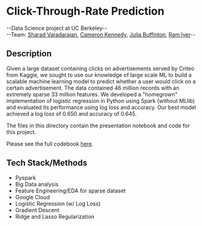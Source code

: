 # Click-Through-Rate Prediction

--Data Science project at UC Berkeley--  
--Team: [Sharad Varadarajan](https://www.linkedin.com/in/sharadv/), [Cameron Kennedy](https://www.linkedin.com/in/cameron-kennedy-profile/), [Julia Buffinton](https://www.linkedin.com/in/juliabuffinton/), [Ram Iyer](https://www.linkedin.com/in/ram-iyer-ca/)-- 

Description
-------------

Given a large dataset containing clicks on advertisements served by Criteo from Kaggle, we sought to use our knowledge of large scale ML to build a scalable machine learning model to predict whether a user would click on a certain advertisement. The data contained 46 million records with an extremely sparse 33 million features. We developed a "homegrown" implementation  of logistic regression in Python using Spark (without MLlib) and evaluated its performance using log loss and accuracy. Our best model achieved a log loss of 0.650 and accuracy of 0.645.

The files in this directory contain the presentation notebook and code for this project.

Please see the full codebook [here](https://github.com/sharadv99/w261-Click-Through-Rate-Prediction/blob/master/LargeScaleML.ipynb).

Tech Stack/Methods
---------

- Pyspark
- Big Data analysis
- Feature Engineering/EDA for sparse dataset
- Google Cloud
- Logistic Regression (w/ Log Loss)
- Gradient Descent
- Ridge and Lasso Regularization
